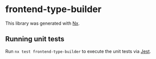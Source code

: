 # frontend-type-builder

This library was generated with [Nx](https://nx.dev).

## Running unit tests

Run `nx test frontend-type-builder` to execute the unit tests via [Jest](https://jestjs.io).

